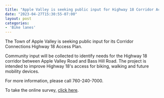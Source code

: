 ```yaml
---
title: "Apple Valley is seeking public input for Highway 18 Corridor Access Plan"
date: "2023-04-27T15:30:55-07:00"
layout: post
categories:
- 'Bike lanes'
---
```


The Town of Apple Valley is seeking public input for its Corridor Connections Highway 18 Access Plan.

Community input will be collected to identify needs for the Highway 18 corridor between Apple Valley Road and Bass Hill Road. The project is intended to improve Highway 18's access for biking, walking and future mobility devices.

For more information, please call 760-240-7000.

To take the online survey, [click here](https://storymaps.arcgis.com/stories/eaca9134f38b4712a707a49dec80d6e6).